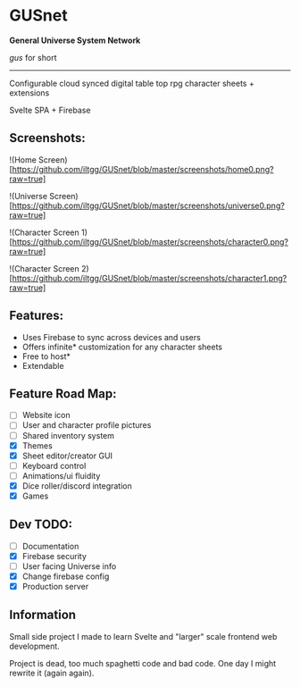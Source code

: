 # GUSnet

**General Universe System Network**

_gus_ for short

---

Configurable cloud synced digital table top rpg character sheets + extensions

Svelte SPA + Firebase

## Screenshots:

!(Home Screen)[https://github.com/iltgg/GUSnet/blob/master/screenshots/home0.png?raw=true]

!(Universe Screen)[https://github.com/iltgg/GUSnet/blob/master/screenshots/universe0.png?raw=true]

!(Character Screen 1)[https://github.com/iltgg/GUSnet/blob/master/screenshots/character0.png?raw=true]

!(Character Screen 2)[https://github.com/iltgg/GUSnet/blob/master/screenshots/character1.png?raw=true]

## Features:

- Uses Firebase to sync across devices and users
- Offers infinite\* customization for any character sheets
- Free to host\*
- Extendable

## Feature Road Map:

- [ ] Website icon
- [ ] User and character profile pictures
- [ ] Shared inventory system
- [x] Themes
- [x] Sheet editor/creator GUI
- [ ] Keyboard control
- [ ] Animations/ui fluidity
- [x] Dice roller/discord integration
- [x] Games

## Dev TODO:

- [ ] Documentation
- [x] Firebase security
- [ ] User facing Universe info
- [x] Change firebase config
- [x] Production server

## Information

Small side project I made to learn Svelte and "larger" scale frontend web development.

Project is dead, too much spaghetti code and bad code. One day I might rewrite it (again again).